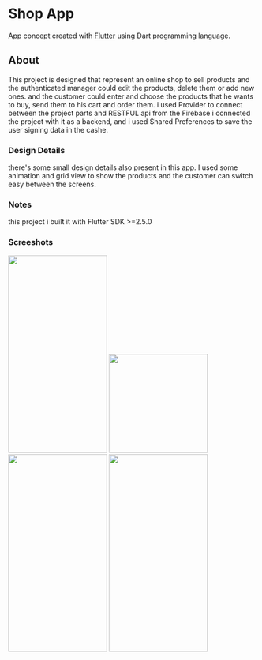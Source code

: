 # Shop App

App concept created with [Flutter](https://flutter.dev/) using Dart programming language.

## About

This project is designed that represent an online shop to sell products and the authenticated manager could edit the products, delete them or add new ones. and the customer could enter and choose the products that he wants to buy, send them to his cart and order them. i used Provider to connect between the project parts and RESTFUL api from the Firebase i connected the project with it as a backend, and i used Shared Preferences to save the user signing data in the cashe.

### Design Details
there's some small design details also present in this app. I used some animation and grid view to show the products and the customer can switch easy between the screens. 

### Notes
this project i built it with Flutter SDK >=2.5.0

### Screeshots

<img screenshot-1654612679056 src="https://user-images.githubusercontent.com/80913778/172410633-4b19422e-ad17-48f7-9014-87117c02ea75.png" width="200" height="400">
<img screenshot-1654612813687 src="https://user-images.githubusercontent.com/80913778/172410650-1a83e76b-ad9c-4cbb-a98c-1a766ccbbc63.png" width="200" heigt="400">
<img screenshot-1654612823319 src="https://user-images.githubusercontent.com/80913778/172410680-f1837379-3028-4633-a8a8-9edb59cdfd29.png" width="200" height="400">
<img screenshot-1654612841495 src="https://user-images.githubusercontent.com/80913778/172410704-d1145fa6-88e8-4e5c-ad75-40ad62db1e45.png" width="200" height="400">
<img screenshot-1654612890711 src="https://user-images.githubusercontent.com/80913778/172410734-4b6b2fc2-eaa6-433a-9a2d-bb9c9e2d48d2.png" width="200" height="400>
